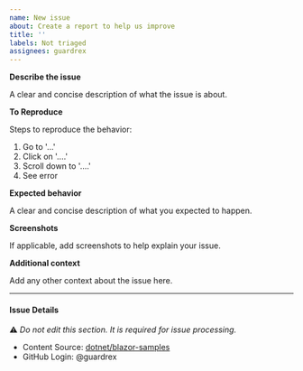 ```yaml
---
name: New issue
about: Create a report to help us improve
title: ''
labels: Not triaged
assignees: guardrex
---
```

**Describe the issue**

A clear and concise description of what the issue is about.

**To Reproduce**

Steps to reproduce the behavior:

1. Go to '...'
1. Click on '....'
1. Scroll down to '....'
1. See error

**Expected behavior**

A clear and concise description of what you expected to happen.

**Screenshots**

If applicable, add screenshots to help explain your issue.

**Additional context**

Add any other context about the issue here.

---
#### Issue Details

⚠ *Do not edit this section. It is required for issue processing.*

* Content Source: [dotnet/blazor-samples](https://github.com/dotnet/blazor-samples)
* GitHub Login: @guardrex
